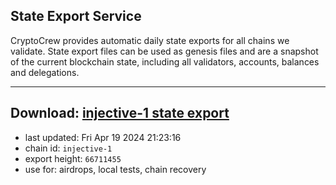 ## State Export Service
CryptoCrew provides automatic daily state exports for all chains we validate. State export files can be used as genesis files and are a snapshot of the current blockchain state, including all validators, accounts, balances and delegations.

---
**Download: [injective-1 state export](https://dl-eu2.ccvalidators.com/SERVICE/injective/injective-1_export_66711455.json)**
---

- last updated: Fri Apr 19 2024 21:23:16
- chain id: `injective-1`
- export height: `66711455`
- use for: airdrops, local tests, chain recovery
